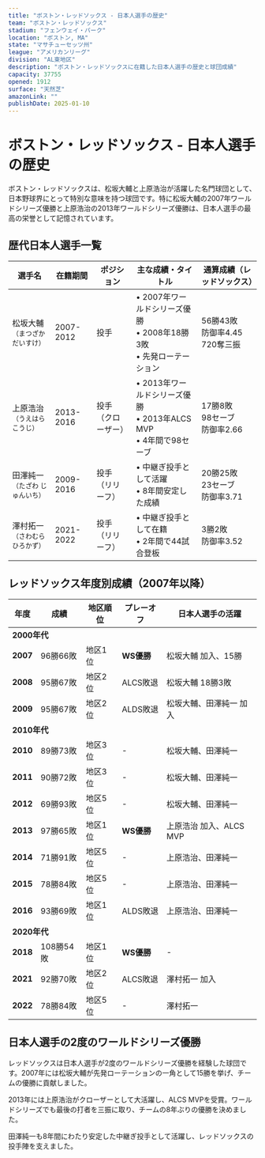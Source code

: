 ```yaml
---
title: "ボストン・レッドソックス - 日本人選手の歴史"
team: "ボストン・レッドソックス"
stadium: "フェンウェイ・パーク"
location: "ボストン, MA"
state: "マサチューセッツ州"
league: "アメリカンリーグ"
division: "AL東地区"
description: "ボストン・レッドソックスに在籍した日本人選手の歴史と球団成績"
capacity: 37755
opened: 1912
surface: "天然芝"
amazonLink: ""
publishDate: 2025-01-10
---
```


# ボストン・レッドソックス - 日本人選手の歴史

ボストン・レッドソックスは、松坂大輔と上原浩治が活躍した名門球団として、日本野球界にとって特別な意味を持つ球団です。特に松坂大輔の2007年ワールドシリーズ優勝と上原浩治の2013年ワールドシリーズ優勝は、日本人選手の最高の栄誉として記憶されています。

## 歴代日本人選手一覧

<div class="players-table-container">
  <table class="players-table">
    <thead>
      <tr>
        <th>選手名</th>
        <th>在籍期間</th>
        <th>ポジション</th>
        <th>主な成績・タイトル</th>
        <th>通算成績（レッドソックス）</th>
      </tr>
    </thead>
    <tbody>
      <tr class="player-row">
        <td class="player-name">松坂大輔<br><small>（まつざか だいすけ）</small></td>
        <td>2007-2012</td>
        <td>投手</td>
        <td>
          • 2007年ワールドシリーズ優勝<br>
          • 2008年18勝3敗<br>
          • 先発ローテーション
        </td>
        <td>56勝43敗<br>防御率4.45<br>720奪三振</td>
      </tr>
      <tr class="player-row">
        <td class="player-name">上原浩治<br><small>（うえはら こうじ）</small></td>
        <td>2013-2016</td>
        <td>投手<br>（クローザー）</td>
        <td>
          • 2013年ワールドシリーズ優勝<br>
          • 2013年ALCS MVP<br>
          • 4年間で98セーブ
        </td>
        <td>17勝8敗<br>98セーブ<br>防御率2.66</td>
      </tr>
      <tr class="player-row">
        <td class="player-name">田澤純一<br><small>（たざわ じゅんいち）</small></td>
        <td>2009-2016</td>
        <td>投手<br>（リリーフ）</td>
        <td>
          • 中継ぎ投手として活躍<br>
          • 8年間安定した成績
        </td>
        <td>20勝25敗<br>23セーブ<br>防御率3.71</td>
      </tr>
      <tr class="player-row">
        <td class="player-name">澤村拓一<br><small>（さわむら ひろかず）</small></td>
        <td>2021-2022</td>
        <td>投手<br>（リリーフ）</td>
        <td>
          • 中継ぎ投手として在籍<br>
          • 2年間で44試合登板
        </td>
        <td>3勝2敗<br>防御率3.52</td>
      </tr>
    </tbody>
  </table>
</div>

## レッドソックス年度別成績（2007年以降）

<div class="records-table-container">
  <table class="records-table">
    <thead>
      <tr>
        <th>年度</th>
        <th>成績</th>
        <th>地区順位</th>
        <th>プレーオフ</th>
        <th>日本人選手の活躍</th>
      </tr>
    </thead>
    <tbody>
      <tr class="decade-header">
        <td colspan="5"><strong>2000年代</strong></td>
      </tr>
      <tr class="record-row ws-champion">
        <td><strong>2007</strong></td>
        <td>96勝66敗</td>
        <td>地区1位</td>
        <td><strong>WS優勝</strong></td>
        <td>松坂大輔 加入、15勝</td>
      </tr>
      <tr class="record-row playoff">
        <td><strong>2008</strong></td>
        <td>95勝67敗</td>
        <td>地区2位</td>
        <td>ALCS敗退</td>
        <td>松坂大輔 18勝3敗</td>
      </tr>
      <tr class="record-row playoff">
        <td><strong>2009</strong></td>
        <td>95勝67敗</td>
        <td>地区2位</td>
        <td>ALDS敗退</td>
        <td>松坂大輔、田澤純一 加入</td>
      </tr>
      <tr class="decade-header">
        <td colspan="5"><strong>2010年代</strong></td>
      </tr>
      <tr class="record-row">
        <td><strong>2010</strong></td>
        <td>89勝73敗</td>
        <td>地区3位</td>
        <td>-</td>
        <td>松坂大輔、田澤純一</td>
      </tr>
      <tr class="record-row">
        <td><strong>2011</strong></td>
        <td>90勝72敗</td>
        <td>地区3位</td>
        <td>-</td>
        <td>松坂大輔、田澤純一</td>
      </tr>
      <tr class="record-row">
        <td><strong>2012</strong></td>
        <td>69勝93敗</td>
        <td>地区5位</td>
        <td>-</td>
        <td>松坂大輔、田澤純一</td>
      </tr>
      <tr class="record-row ws-champion">
        <td><strong>2013</strong></td>
        <td>97勝65敗</td>
        <td>地区1位</td>
        <td><strong>WS優勝</strong></td>
        <td>上原浩治 加入、ALCS MVP</td>
      </tr>
      <tr class="record-row">
        <td><strong>2014</strong></td>
        <td>71勝91敗</td>
        <td>地区5位</td>
        <td>-</td>
        <td>上原浩治、田澤純一</td>
      </tr>
      <tr class="record-row">
        <td><strong>2015</strong></td>
        <td>78勝84敗</td>
        <td>地区5位</td>
        <td>-</td>
        <td>上原浩治、田澤純一</td>
      </tr>
      <tr class="record-row">
        <td><strong>2016</strong></td>
        <td>93勝69敗</td>
        <td>地区1位</td>
        <td>ALDS敗退</td>
        <td>上原浩治、田澤純一</td>
      </tr>
      <tr class="decade-header">
        <td colspan="5"><strong>2020年代</strong></td>
      </tr>
      <tr class="record-row ws-champion">
        <td><strong>2018</strong></td>
        <td>108勝54敗</td>
        <td>地区1位</td>
        <td><strong>WS優勝</strong></td>
        <td>-</td>
      </tr>
      <tr class="record-row">
        <td><strong>2021</strong></td>
        <td>92勝70敗</td>
        <td>地区2位</td>
        <td>ALCS敗退</td>
        <td>澤村拓一 加入</td>
      </tr>
      <tr class="record-row">
        <td><strong>2022</strong></td>
        <td>78勝84敗</td>
        <td>地区5位</td>
        <td>-</td>
        <td>澤村拓一</td>
      </tr>
    </tbody>
  </table>
</div>

## 日本人選手の2度のワールドシリーズ優勝

レッドソックスは日本人選手が2度のワールドシリーズ優勝を経験した球団です。2007年には松坂大輔が先発ローテーションの一角として15勝を挙げ、チームの優勝に貢献しました。

2013年には上原浩治がクローザーとして大活躍し、ALCS MVPを受賞。ワールドシリーズでも最後の打者を三振に取り、チームの8年ぶりの優勝を決めました。

田澤純一も8年間にわたり安定した中継ぎ投手として活躍し、レッドソックスの投手陣を支えました。